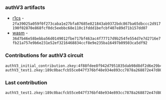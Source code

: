 ### authV3 artifacts

- [r1cs](./contributions/authV3/authV3.r1cs) - `2fa39025a059f0f273caba1e27bfa87685e821843ab9372bdc867ba65dbccc2d917190f02870e868fcf0dc5eebbc68e110c1fddd1befcbf407e89d71b157dd07`
- [wasm](./contributions/authV3/authV3.wasm) - `36d7b46e58bebba56d0149012fbe717bf463ac4f77717d9b254fe554d7e7d2716e7fb21a757e9b6e231e52ef3216468834ccf8e9e235ba16497b09503ca5df92`

### Contributions for authV3 circuit

```
authV3_initial_contribution.zkey:4f88fdee8f942d7951835dab98d8df2d6e29b4aa8c5e19d0bec1505e342367daebbd4ceb05edd7f52712b51c922d0fbc31f23265ef93828e24934fe6708879a6
authV3_test1.zkey:189c0bacfcb55ce047f376bf48e934e893cc7878a268872e47d8046a11f06233a85cb5eb317aeb7f91f7643cffa0465a991a35f4722e0d3a9c7c88653a238399
```

### Last contribution
```
authV3_test1.zkey:189c0bacfcb55ce047f376bf48e934e893cc7878a268872e47d8046a11f06233a85cb5eb317aeb7f91f7643cffa0465a991a35f4722e0d3a9c7c88653a238399
```
